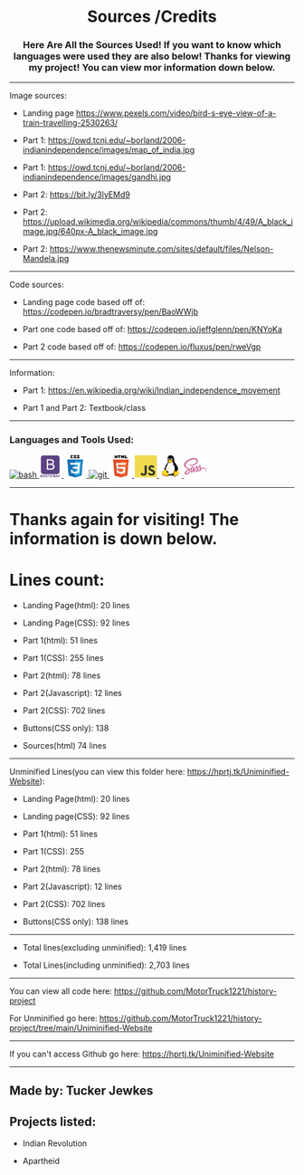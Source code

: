 <h1 align="center">Sources /Credits</h1>
<h3 align="center">Here Are All the Sources Used! If you want to know which languages were used they are also below! Thanks for viewing my project! You can view mor information down below.</h3>

---
Image sources:


- Landing page https://www.pexels.com/video/bird-s-eye-view-of-a-train-travelling-2530263/


- Part 1: https://owd.tcnj.edu/~borland/2006-indianindependence/images/map_of_india.jpg

- Part 1: https://owd.tcnj.edu/~borland/2006-indianindependence/images/gandhi.jpg

- Part 2: https://bit.ly/3lyEMd9

- Part 2: https://upload.wikimedia.org/wikipedia/commons/thumb/4/49/A_black_image.jpg/640px-A_black_image.jpg

- Part 2: https://www.thenewsminute.com/sites/default/files/Nelson-Mandela.jpg


---

Code sources:


- Landing page code based off of: https://codepen.io/bradtraversy/pen/BaoWWjb

- Part one code based off of: https://codepen.io/jeffglenn/pen/KNYoKa

- Part 2 code based off of: https://codepen.io/fluxus/pen/rweVgp

---
Information:

- Part 1: https://en.wikipedia.org/wiki/Indian_independence_movement

- Part 1 and Part 2: Textbook/class
---


<h3 align="left">Languages and Tools Used:</h3>
<p align="left"> <a href="https://www.gnu.org/software/bash/" target="_blank" rel="noreferrer"> <img src="https://www.vectorlogo.zone/logos/gnu_bash/gnu_bash-icon.svg" alt="bash" width="40" height="40"/> </a> <a href="https://getbootstrap.com" target="_blank" rel="noreferrer"> <img src="https://raw.githubusercontent.com/devicons/devicon/master/icons/bootstrap/bootstrap-plain-wordmark.svg" alt="bootstrap" width="40" height="40"/> </a> <a href="https://www.w3schools.com/css/" target="_blank" rel="noreferrer"> <img src="https://raw.githubusercontent.com/devicons/devicon/master/icons/css3/css3-original-wordmark.svg" alt="css3" width="40" height="40"/> </a> <a href="https://git-scm.com/" target="_blank" rel="noreferrer"> <img src="https://www.vectorlogo.zone/logos/git-scm/git-scm-icon.svg" alt="git" width="40" height="40"/> </a> <a href="https://www.w3.org/html/" target="_blank" rel="noreferrer"> <img src="https://raw.githubusercontent.com/devicons/devicon/master/icons/html5/html5-original-wordmark.svg" alt="html5" width="40" height="40"/> </a> <a href="https://developer.mozilla.org/en-US/docs/Web/JavaScript" target="_blank" rel="noreferrer"> <img src="https://raw.githubusercontent.com/devicons/devicon/master/icons/javascript/javascript-original.svg" alt="javascript" width="40" height="40"/> </a> <a href="https://www.linux.org/" target="_blank" rel="noreferrer"> <img src="https://raw.githubusercontent.com/devicons/devicon/master/icons/linux/linux-original.svg" alt="linux" width="40" height="40"/> </a> <a href="https://sass-lang.com" target="_blank" rel="noreferrer"> <img src="https://raw.githubusercontent.com/devicons/devicon/master/icons/sass/sass-original.svg" alt="sass" width="40" height="40"/> </a> </p>

---

<h1>Thanks again for visiting! The information is down below.</h1>
<h1>Lines count:</h1>

- Landing Page(html): 20 lines

- Landing Page(CSS): 92 lines

- Part 1(html): 51 lines

- Part 1(CSS): 255 lines

- Part 2(html): 78 lines

- Part 2(Javascript): 12 lines

- Part 2(CSS): 702 lines

- Buttons(CSS only): 138

- Sources(html) 74 lines
---
Unminified Lines(you can view this folder here: https://hprtj.tk/Uniminified-Website):

- Landing Page(html): 20 lines

- Landing page(CSS): 92 lines

- Part 1(html): 51 lines

- Part 1(CSS): 255

- Part 2(html): 78 lines

- Part 2(Javascript): 12 lines

- Part 2(CSS): 702 lines

- Buttons(CSS only): 138 lines
---
- Total lines(excluding unminified): 1,419 lines

- Total Lines(including unminified): 2,703 lines
---
You can view all code here: https://github.com/MotorTruck1221/history-project

For Unminified go here: https://github.com/MotorTruck1221/history-project/tree/main/Uniminified-Website

---
If you can't access Github go here: https://hprtj.tk/Uniminified-Website

---
Made by: Tucker Jewkes
---

Projects listed:
---
- Indian Revolution

- Apartheid